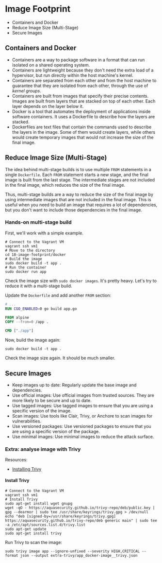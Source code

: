 # Image Footprint

- Containers and Docker
- Reduce Image Size (Multi-Stage)
- Secure Images

## Containers and Docker

- Containers are a way to package software in a format that can run isolated on a shared operating system.
- Containers are lightweight because they don't need the extra load of a hypervisor, but run directly within the host machine's kernel.
- Containers are separated from each other and from the host machine to guarantee that they are isolated from each other, through the use of *kernel groups*.
- Containers are built from images that specify their precise contents. Images are built from layers that are stacked on top of each other. Each layer depends on the layer below it.
- Docker is a tool that automates the deployment of applications inside software containers. It uses a Dockerfile to describe how the layers are stacked.
- Dockerfiles are text files that contain the commands used to describe the layers in the image. Some of them would create layers, while others would create temporary images that would not increase the size of the final image.

## Reduce Image Size (Multi-Stage)

The idea behind multi-stage builds is to use multiple `FROM` statements in a single `Dockerfile`. Each `FROM` statement starts a new stage, and the final image is built from the last stage. The intermediate stages are not included in the final image, which reduces the size of the final image.

Thus, multi-stage builds are a way to reduce the size of the final image by using intermediate images that are not included in the final image. This is useful when you need to build an image that requires a lot of dependencies, but you don't want to include those dependencies in the final image.

### Hands-on multi-stage build

First, we'll work with a simple example.

```shell
# Connect to the Vagrant VM
vagrant ssh vm1
# Move to the directory
cd 18-image-footprint/docker
# Build the image
sudo docker build -t app .
# Run the container
sudo docker run app
```

Check the image size with `sudo docker images`. It's pretty heavy. Let's try to reduce it with a multi-stage build.

Update the `Dockerfile` and add another `FROM` section:

```dockerfile
# ...
RUN CGO_ENABLED=0 go build app.go

FROM alpine
COPY --from=0 /app .

CMD ["./app"]
```

Now, build the image again:

```shell
sudo docker build -t app .
```

Check the image size again. It should be much smaller.

## Secure Images

- Keep images up to date: Regularly update the base image and dependencies.
- Use official images: Use official images from trusted sources. They are more likely to be secure and up to date.
- Use tagged images: Use tagged images to ensure that you are using a specific version of the image.
- Scan images: Use tools like Clair, Trivy, or Anchore to scan images for vulnerabilities.
- Use versioned packages: Use versioned packages to ensure that you are using a specific version of the package.
- Use minimal images: Use minimal images to reduce the attack surface.

### Extra: analyse image with Trivy

Resources:

- [Installing Trivy](https://trivy.dev/latest/getting-started/installation/#debianubuntu-official)

#### Install Trivy

```shell
# Connect to the Vagrant VM
vagrant ssh vm1
# Install Trivy
sudo apt-get install wget gnupg
wget -qO - https://aquasecurity.github.io/trivy-repo/deb/public.key | gpg --dearmor | sudo tee /usr/share/keyrings/trivy.gpg > /dev/null
echo "deb [signed-by=/usr/share/keyrings/trivy.gpg] https://aquasecurity.github.io/trivy-repo/deb generic main" | sudo tee -a /etc/apt/sources.list.d/trivy.list
sudo apt-get update
sudo apt-get install trivy
```

Run Trivy to scan the image:

```shell
sudo trivy image app --ignore-unfixed --severity HIGH,CRITICAL --format json --output extra-trivy/app_docker-image__trivy.json
```
